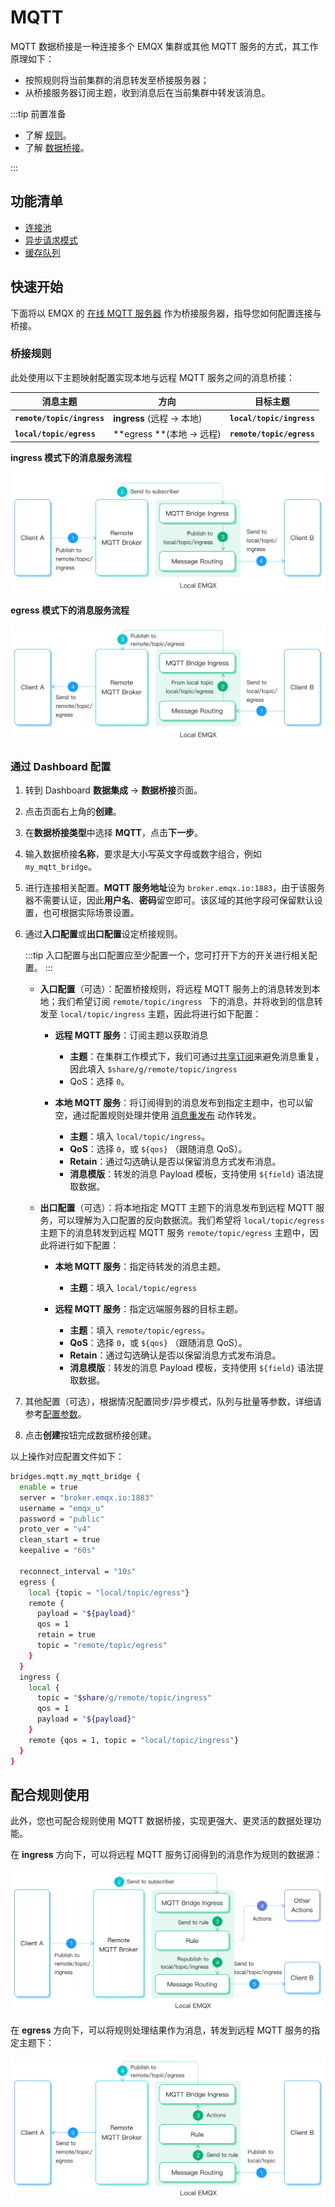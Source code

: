 # MQTT

MQTT 数据桥接是一种连接多个 EMQX 集群或其他 MQTT 服务的方式，其工作原理如下：

- 按照规则将当前集群的消息转发至桥接服务器；
- 从桥接服务器订阅主题，收到消息后在当前集群中转发该消息。

:::tip 前置准备

- 了解 [规则](./rules.md)。
- 了解 [数据桥接](./data-bridges.md)。

:::

## 功能清单

- [连接池](./data-bridges.md#连接池)
- [异步请求模式](./data-bridges.md#异步请求模式)
- [缓存队列](./data-bridges.md#缓存队列)

## 快速开始

下面将以 EMQX 的 [在线 MQTT 服务器](https://www.emqx.com/zh/mqtt/public-mqtt5-broker) 作为桥接服务器，指导您如何配置连接与桥接。

### 桥接规则

此处使用以下主题映射配置实现本地与远程 MQTT 服务之间的消息桥接：

| 消息主题                   | 方向                       | 目标主题                  |
| -------------------------- | -------------------------- | ------------------------- |
| **`remote/topic/ingress`** | **ingress** (远程 -> 本地) | **`local/topic/ingress`** |
| **`local/topic/egress`**   | **egress **(本地 -> 远程)  | **`remote/topic/egress`** |

**ingress 模式下的消息服务流程**

![MQTT 数据桥接 igress 示意图](assets/bridge_mqtt_igress.png)

**egress 模式下的消息服务流程**

![MQTT 数据桥接 egress 示意图](assets/bridge_mqtt_egerss.png)

### 通过 Dashboard 配置

1. 转到 Dashboard **数据集成** -> **数据桥接**页面。

2. 点击页面右上角的**创建**。

3. 在**数据桥接类型**中选择 **MQTT**，点击**下一步**。

4. 输入数据桥接**名称**，要求是大小写英文字母或数字组合，例如  `my_mqtt_bridge`。

5. 进行连接相关配置。**MQTT 服务地址**设为 `broker.emqx.io:1883`，由于该服务器不需要认证，因此**用户名**、**密码**留空即可。该区域的其他字段可保留默认设置，也可根据实际场景设置。

7. 通过**入口配置**或**出口配置**设定桥接规则。
   
   :::tip
   入口配置与出口配置应至少配置一个，您可打开下方的开关进行相关配置。
   :::
   
   - **入口配置**（可选）：配置桥接规则，将远程 MQTT 服务上的消息转发到本地；我们希望订阅 `remote/topic/ingress ` 下的消息，并将收到的信息转发至 `local/topic/ingress` 主题，因此将进行如下配置：
   
      - **远程 MQTT 服务**：订阅主题以获取消息
         - **主题**：在集群工作模式下，我们可通过[共享订阅](../mqtt/mqtt-shared-subscription.md)来避免消息重复，因此填入 `$share/g/remote/topic/ingress`
         - QoS：选择 `0`。
   
      - **本地 MQTT 服务**：将订阅得到的消息发布到指定主题中，也可以留空，通过配置规则处理并使用 [消息重发布](./rules.md#消息重发布) 动作转发。
         - **主题**：填入 `local/topic/ingress`。
         - **QoS**：选择 `0`，或 `${qos}` （跟随消息 QoS）。
         - **Retain**：通过勾选确认是否以保留消息方式发布消息。
         - **消息模版**：转发的消息 Payload 模板，支持使用 `${field}` 语法提取数据。
   
   - **出口配置**（可选）：将本地指定 MQTT 主题下的消息发布到远程 MQTT 服务，可以理解为入口配置的反向数据流。我们希望将 `local/topic/egress` 主题下的消息转发到远程 MQTT 服务 `remote/topic/egress` 主题中，因此将进行如下配置：
   
      - **本地 MQTT 服务**：指定待转发的消息主题。
        - **主题**：填入 `local/topic/egress` 
   
      - **远程 MQTT 服务**：指定远端服务器的目标主题。
        - **主题**：填入 `remote/topic/egress`。
        - **QoS**：选择 `0`，或 `${qos}` （跟随消息 QoS）。
        - **Retain**：通过勾选确认是否以保留消息方式发布消息。
        - **消息模版**：转发的消息 Payload 模板，支持使用 `${field}` 语法提取数据。
   
7. 其他配置（可选），根据情况配置同步/异步模式，队列与批量等参数，详细请参考[配置参数](#配置参数)。

8. 点击**创建**按钮完成数据桥接创建。

以上操作对应配置文件如下：

```bash
bridges.mqtt.my_mqtt_bridge {
  enable = true
  server = "broker.emqx.io:1883"
  username = "emqx_u"
  password = "public"
  proto_ver = "v4"
  clean_start = true
  keepalive = "60s"

  reconnect_interval = "10s"
  egress {
    local {topic = "local/topic/egress"}
    remote {
      payload = "${payload}"
      qos = 1
      retain = true
      topic = "remote/topic/egress"
    }
  }
  ingress {
    local {
      topic = "$share/g/remote/topic/ingress"
      qos = 1
      payload = "${payload}"
    }
    remote {qos = 1, topic = "local/topic/ingress"}
  }
}
```

## 配合规则使用

此外，您也可配合规则使用 MQTT 数据桥接，实现更强大、更灵活的数据处理功能。

在 **ingress** 方向下，可以将远程 MQTT 服务订阅得到的消息作为规则的数据源：

![bridge_igress_rule_link](./assets/bridge_igress_rule_link.png)

在 **egress** 方向下，可以将规则处理结果作为消息，转发到远程 MQTT 服务的指定主题下：

![bridge_egress_rule](./assets/bridge_egress_rule.png)
